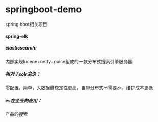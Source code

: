 # springboot-demo
spring boot相关项目

#### spring-elk

##### elasticsearch:
 内部实现lucene+netty+guice组成的一款分布式搜索引擎服务器
 
##### 相对于solr来说：
 零配置，简单，大数据量稳定性更高，自带分布式不需要zk，维护成本更低
 
##### es在企业的应用：
 产品的搜索

